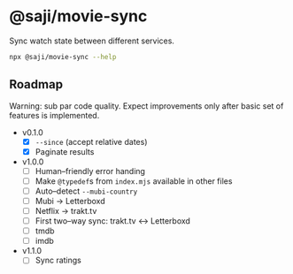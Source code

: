@saji/movie-sync
================

Sync watch state between different services.

```sh
npx @saji/movie-sync --help
```

Roadmap
-------

Warning: sub par code quality. Expect improvements only after basic set
of features is implemented.

- v0.1.0
  - [x] `--since` (accept relative dates)
  - [x] Paginate results
- v1.0.0
  - [ ] Human–friendly error handing
  - [ ] Make `@typedef`s from `index.mjs` available in other files
  - [ ] Auto–detect `--mubi-country`
  - [ ] Mubi → Letterboxd
  - [ ] Netflix → trakt.tv
  - [ ] First two–way sync: trakt.tv ↔ Letterboxd
  - [ ] tmdb
  - [ ] imdb
- v1.1.0
  - [ ] Sync ratings
